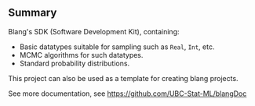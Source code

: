 Summary
-------

<!-- [![Build Status](https://travis-ci.org/alexandrebouchard/blangProjectTemplate.png?branch=master)](https://travis-ci.org/alexandrebouchard/blangProjectTemplate) -->

Blang's SDK (Software Development Kit), containing:

- Basic datatypes suitable for sampling such as ``Real``, ``Int``, etc.
- MCMC algorithms for such datatypes.
- Standard probability distributions.

This project can also be used as a template for creating blang projects. 

See more documentation, see https://github.com/UBC-Stat-ML/blangDoc

